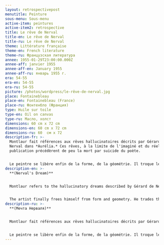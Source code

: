 ```yaml
---
layout: retrospectivepost
menutitle: Peinture
sous-menu: Sous-menu
active-item: peintures
active-item2: retrospective
title: Le rêve de Nerval
title-en: Le rêve de Nerval
title-ru: Le rêve de Nerval
theme: Littérature française
theme-en: French literature
theme-ru: Французская литература
annee: 1955-01-29T23:00:00.000Z
annee-aff: janvier 1955
annee-aff-en: January 1955
annee-aff-ru: январь 1955 г.
era: 54-55
era-en: 54-55
era-ru: 54-55
picture: /photos/wordpress/le-rêve-de-nerval.jpg
place: Fontainebleau
place-en: Fontainebleau (France)
place-ru: Фонтенбло (Франция)
type: Huile sur toile
type-en: Oil on canvas
type-ru: Масло, холст
dimensions: 60 cm x 72 cm
dimensions-en: 60 cm x 72 cm
dimensions-ru: 60  см x 72
description-fr: >-
  Montlaur fait références aux rêves hallucinatoires décrits par Gérard de
  Nerval dans *Aurélia.* Ces rêves, à la limite de l'imaginé et du réel, et leur
  publication précédèrent de peu la mort par suicide du poète.


  Le peintre se libère enfin de la forme, de la géométrie. Il troque le pinceau pour le couteau à palette, il détruit les contours. Son imagination peut maintenant exprimer sans entraves le rêve, trop souvent cauchemar, et la réalité.
description-en: >-
  **(Nerval's Dream)**


  Montlaur refers to the hallucinatory dreams described by Gérard de Nerval in *Aurélia.*  The publication of these dreams - where real and imagined life are hardly distinguishable - preceded the poet's suicide by a very short time.


  The artist finally frees himself from form and geometry. He trades the brush for the palette knife, he destroys the outlines. His imagination can now express without hindrance his dreams, too often nightmares, and reality.
description-ru: >-
  **(Мечта Нерваля)**


  Montlaur fait références aux rêves hallucinatoires décrits par Gérard de Nerval dans *Aurélia.* Ces rêves, à la limite de l'imaginé et du réel, et leur publication précédèrent de peu la mort par suicide du poète.


  Le peintre se libère enfin de la forme, de la géométrie. Il troque le pinceau pour le couteau à palette, il détruit les contours. Son imagination peut maintenant exprimer sans entraves le rêve, trop souvent cauchemar, et la réalité.
---
```


